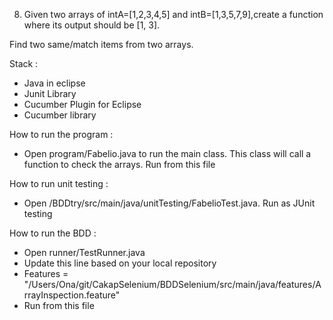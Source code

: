 8. Given two arrays of intA=[1,2,3,4,5] and intB=[1,3,5,7,9],create a function where its
output should be [1, 3].

Find two same/match items from two arrays.

Stack :
- Java in eclipse
- Junit Library
- Cucumber Plugin for Eclipse
- Cucumber library

How to run the program :
 - Open program/Fabelio.java to run the main class. This class will call a function to check the arrays. Run from this file
 
How to run unit testing :
 - Open /BDDtry/src/main/java/unitTesting/FabelioTest.java. Run as JUnit testing
  
How to run the BDD :
- Open runner/TestRunner.java
- Update this line based on your local repository
- Features = "/Users/Ona/git/CakapSelenium/BDDSelenium/src/main/java/features/ArrayInspection.feature"
- Run from this file
